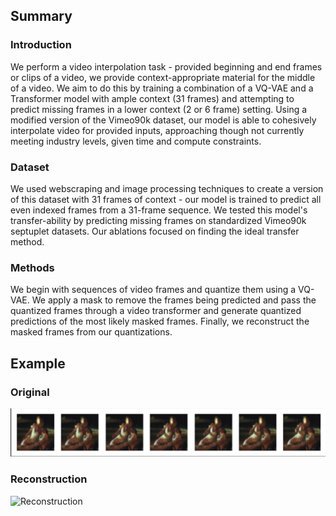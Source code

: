 ## Summary

### Introduction

We perform a video interpolation task - provided beginning and end frames or clips of a video, we provide context-appropriate material for the middle of a video. We aim to do this by training a combination of a VQ-VAE and a Transformer model with ample context (31 frames) and attempting to predict missing frames in a lower context (2 or 6 frame) setting. Using a modified version of the Vimeo90k dataset, our model is able to cohesively interpolate video for provided inputs, approaching though not currently meeting industry levels, given time and compute constraints.

### Dataset

We used webscraping and image processing techniques to create a version of this dataset with 31 frames of context - our model is trained to predict all even indexed frames from a 31-frame sequence. We tested this model's transfer-ability by predicting missing frames on standardized Vimeo90k septuplet datasets. Our ablations focused on finding the ideal transfer method.

### Methods

We begin with sequences of video frames and quantize them using a VQ-VAE. We apply a mask to remove the frames being predicted and pass the quantized frames through a video transformer and generate quantized predictions of the most likely masked frames. Finally, we reconstruct the masked frames from our quantizations.
                                  
## Example
### Original
![Original Frames](https://github.com/TBennur/GenAIFinalProject/blob/main/images/final_original_ex.png "Original Frames")

### Reconstruction
![Reconstruction](https://github.com/TBennur/GenAIFinalProject/blob/main/images/final_model_ex.pngg "Reconstruction")
